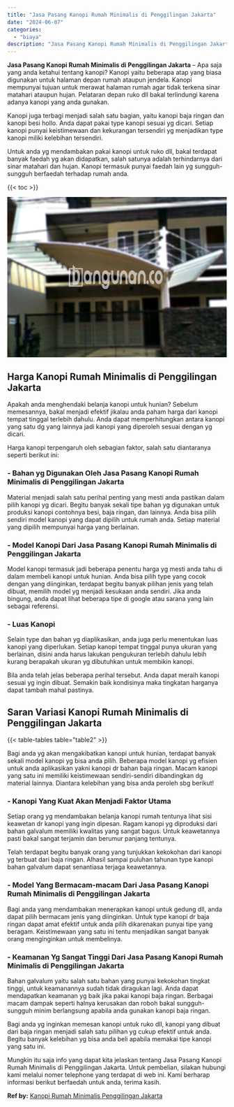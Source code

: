 ```yaml
---
title: "Jasa Pasang Kanopi Rumah Minimalis di Penggilingan Jakarta"
date: "2024-06-07"
categories: 
  - "biaya"
description: "Jasa Pasang Kanopi Rumah Minimalis di Penggilingan Jakarta. Mungkin itu saja info yang dapat kita jelaskan tentang Jasa Pasang Kanopi Rumah Minimalis di Peng..."
---
```


**Jasa Pasang Kanopi Rumah Minimalis di Penggilingan Jakarta** – Apa saja yang anda ketahui tentang kanopi? Kanopi yaitu beberapa atap yang biasa digunakan untuk halaman depan rumah ataupun jendela. Kanopi mempunyai tujuan untuk merawat halaman rumah agar tidak terkena sinar matahari ataupun hujan. Pelataran depan ruko dll bakal terlindungi karena adanya kanopi yang anda gunakan.

Kanopi juga terbagi menjadi salah satu bagian, yaitu kanopi baja ringan dan kanopi besi hollo. Anda dapat pakai type kanopi sesuai yg dicari. Setiap kanopi punyai keistimewaan dan kekurangan tersendiri yg menjadikan type kanopi miliki kelebihan tersendiri.

Untuk anda yg mendambakan pakai kanopi untuk ruko dll, bakal terdapat banyak faedah yg akan didapatkan, salah satunya adalah terhindarnya dari sinar matahari dan hujan. Kanopi termasuk punyai faedah lain yg sungguh-sungguh berfaedah terhadap rumah anda.

{{< toc >}}

![Jasa Pasang Kanopi Rumah Minimalis di Penggilingan Jakarta](/images/harga-kanopi-minimalis-03.png)

## Harga Kanopi Rumah Minimalis di Penggilingan Jakarta

Apakah anda menghendaki belanja kanopi untuk hunian? Sebelum memesannya, bakal menjadi efektif jikalau anda paham harga dari kanopi tempat tinggal terlebih dahulu. Anda dapat memperhitungkan antara kanopi yang satu dg yang lainnya jadi kanopi yang diperoleh sesuai dengan yg dicari.

Harga kanopi terpengaruh oleh sebagian faktor, salah satu diantaranya seperti berikut ini:

### \- Bahan yg Digunakan Oleh Jasa Pasang Kanopi Rumah Minimalis di Penggilingan Jakarta

Material menjadi salah satu perihal penting yang mesti anda pastikan dalam pilih kanopi yg dicari. Begitu banyak sekali tipe bahan yg digunakan untuk produksi kanopi contohnya besi, baja ringan, dan lainnya. Anda bisa pilih sendiri model kanopi yang dapat dipilih untuk rumah anda. Setiap material yang dipilih mempunyai harga yang berlainan.

### \- Model Kanopi Dari Jasa Pasang Kanopi Rumah Minimalis di Penggilingan Jakarta

Model kanopi termasuk jadi beberapa penentu harga yg mesti anda tahu di dalam membeli kanopi untuk hunian. Anda bisa pilih type yang cocok dengan yang diinginkan, terdapat begitu banyak pilihan jenis yang telah dibuat, memilih model yg menjadi kesukaan anda sendiri. Jika anda bingung, anda dapat lihat beberapa tipe di google atau sarana yang lain sebagai referensi.

### \- Luas Kanopi

Selain type dan bahan yg diaplikasikan, anda juga perlu menentukan luas kanopi yang diperlukan. Setiap kanopi tempat tinggal punya ukuran yang berlainan, disini anda harus lakukan pengukuran terlebih dahulu lebih kurang berapakah ukuran yg dibutuhkan untuk membikin kanopi.

Bila anda telah jelas beberapa perihal tersebut. Anda dapat meraih kanopi sesuai yg ingin dibuat. Semakin baik kondisinya maka tingkatan harganya dapat tambah mahal pastinya.

## Saran Variasi Kanopi Rumah Minimalis di Penggilingan Jakarta

{{< table-tables table="table2" >}}

Bagi anda yg akan mengakibatkan kanopi untuk hunian, terdapat banyak sekali model kanopi yg bisa anda pilih. Beberapa model kanopi yg efisien untuk anda aplikasikan yakni kanopi dr bahan baja ringan. Macam kanopi yang satu ini memiliki keistimewaan sendiri-sendiri dibandingkan dg material lainnya. Diantara kelebihan yang bisa anda peroleh sbg berikut!

### \- Kanopi Yang Kuat Akan Menjadi Faktor Utama

Setiap orang yg mendambakan belanja kanopi rumah tentunya lihat sisi keawetan dr kanopi yang ingin dipesan. Ragam kanopi yg diproduksi dari bahan galvalum memiliki kwalitas yang sangat bagus. Untuk keawetannya pasti bakal sangat terjamin dan berumur panjang tentunya.

Telah terdapat begitu banyak orang yang tunjukkan kekokohan dari kanopi yg terbuat dari baja ringan. Alhasil sampai puluhan tahunan type kanopi bahan galvalum dapat senantiasa terjaga keawetannya.

### \- Model Yang Bermacam-macam Dari Jasa Pasang Kanopi Rumah Minimalis di Penggilingan Jakarta

Bagi anda yang mendambakan menerapkan kanopi untuk gedung dll, anda dapat pilih bermacam jenis yang diinginkan. Untuk type kanopi dr baja ringan dapat amat efektif untuk anda pilih dikarenakan punyai tipe yang beragam. Keistimewaan yang satu ini tentu menjadikan sangat banyak orang menginginkan untuk membelinya.

### \- Keamanan Yg Sangat Tinggi Dari Jasa Pasang Kanopi Rumah Minimalis di Penggilingan Jakarta

Bahan galvalum yaitu salah satu bahan yang punyai kekokohan tingkat tinggi, untuk keamanannya sudah tidak diragukan lagi. Anda dapat mendapatkan keamanan yg baik jika pakai kanopi baja ringan. Berbagai macam dampak seperti halnya kerusakan dan roboh bakal sungguh-sungguh minim berlangsung apabila anda gunakan kanopi baja ringan.

Bagi anda yg inginkan memesan kanopi untuk ruko dll, kanopi yang dibuat dari baja ringan menjadi salah satu pilihan yg cukup efektif untuk anda. Begitu banyak kelebihan yg bisa anda beli apabila memakai tipe kanopi yang satu ini.

Mungkin itu saja info yang dapat kita jelaskan tentang Jasa Pasang Kanopi Rumah Minimalis di Penggilingan Jakarta. Untuk pembelian, silakan hubungi kami melalui nomer telephone yang terdapat di web ini. Kami berharap informasi berikut berfaedah untuk anda, terima kasih.

**Ref by:**  [Kanopi Rumah Minimalis Penggilingan Jakarta](https://id.wikipedia.org/wiki/Kanopi)
